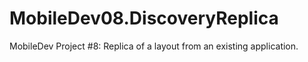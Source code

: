 # MobileDev08.DiscoveryReplica
MobileDev Project #8: Replica of a layout from an existing application.
